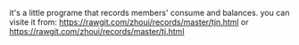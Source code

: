 it's a little programe that records members' consume and balances.
you can visite it from: https://rawgit.com/zhoui/records/master/tjn.html or https://rawgit.com/zhoui/records/master/tj.html
